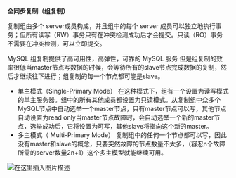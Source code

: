 **全同步复制（组复制）**

复制组由多个 server成员构成，并且组中的每个 server 成员可以独立地执行事务；但所有读写（RW）事务只有在冲突检测成功后才会提交。只读（RO）事务不需要在冲突检测，可以立即提交。

MySQL 组复制提供了高可用性，高弹性，可靠的 MySQL 服务
但是组复制的效率很低当master节点写数据的时候，会等待所有的slave节点完成数据的复制，然后才继续往下进行；组复制的每一个节点都可能是slave。

- 单主模式（Single-Primary Mode）
在这种模式下，组有一个设置为读写模式的单主服务器。组中的所有其他成员都设置为只读模式。从复制组中众多个MySQL节点中自动选举一个master节点，只有master节点可以写，其他节点自动设置为read only当master节点故障时，会自动选举一个新的master节点，选举成功后，它将设置为可写，其他slave将指向这个新的master。
- 多主模式（ Multi-Primary Mode）
复制组中的任何一个节点都可以写，因此没有master和slave的概念，只要突然故障的节点数量不太多，（容忍n个故障所需的server数量2n+1）这个多主模型就能继续可用。

![在这里插入图片描述](https://img-blog.csdnimg.cn/af1cdb81dadd482d82f92ace10aabf08.png?x-oss-process=image/watermark,type_d3F5LXplbmhlaQ,shadow_50,text_Q1NETiBAeXV0YW9fNTE3,size_20,color_FFFFFF,t_70,g_se,x_16)


